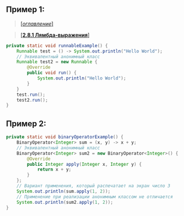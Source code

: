 ## Пример 1:

> [[_оглавление_]](../README.md/#28-stream-api)

> [[**2.8.1 Лямбда-выражения**]](/conspect/02_08.md/#281-лямбда-выражения)

```java
private static void runnableExample() {
    Runnable test = () -> System.out.println("Hello World");
    // Эквивалентный анонимный класс
    Runnable test2 = new Runnable {
        @Override
        public void run() {
            System.out.println("Hello World");
        }
    }
    test.run();
    test2.run();
}
```

## Пример 2:

```java
private static void binaryOperatorExample() {
    BinaryOperator<Integer> sum = (x, y) -> x + y;
    // Эквивалентный анонимный класс
    BinaryOperator<Integer> sum2 = new BinaryOperator<Integer>() {
        @Override
        public Integer apply(Integer x, Integer y) {
            return x + y;
        }
    };
    // Вариант применения, который распечатает на экран число 3
    System.out.println(sum.apply(1, 2));
    // Применение при реализации анонимным классом не отличается
    System.out.println(sum2.apply(1, 2));
}
```